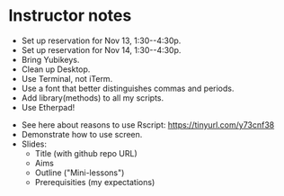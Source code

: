 # Instructor notes

+ Set up reservation for Nov 13, 1:30--4:30p.
+ Set up reservation for Nov 14, 1:30--4:30p.
+ Bring Yubikeys.
+ Clean up Desktop.
+ Use Terminal, not iTerm.
+ Use a font that better distinguishes commas and periods.
+ Add library(methods) to all my scripts.
+ Use Etherpad!
* See here about reasons to use Rscript:
  https://tinyurl.com/y73cnf38
* Demonstrate how to use screen.
* Slides:
    - Title (with github repo URL)
    - Aims
	- Outline ("Mini-lessons")
	- Prerequisities (my expectations)
